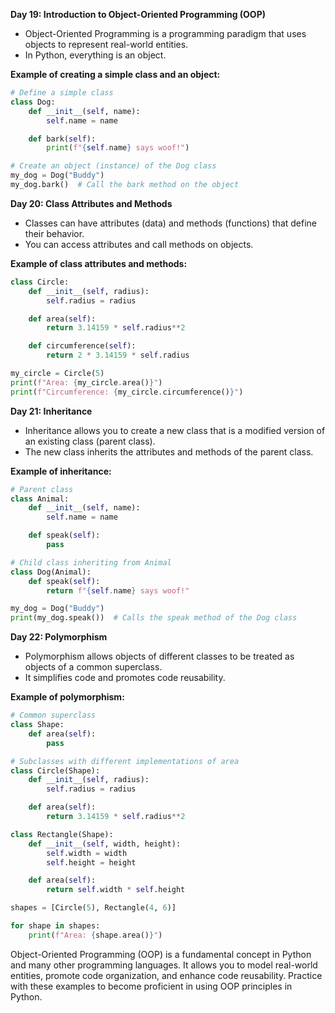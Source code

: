 **Day 19: Introduction to Object-Oriented Programming (OOP)**
- Object-Oriented Programming is a programming paradigm that uses objects to represent real-world entities.
- In Python, everything is an object.

**Example of creating a simple class and an object:**
```python
# Define a simple class
class Dog:
    def __init__(self, name):
        self.name = name

    def bark(self):
        print(f"{self.name} says woof!")

# Create an object (instance) of the Dog class
my_dog = Dog("Buddy")
my_dog.bark()  # Call the bark method on the object
```

**Day 20: Class Attributes and Methods**
- Classes can have attributes (data) and methods (functions) that define their behavior.
- You can access attributes and call methods on objects.

**Example of class attributes and methods:**
```python
class Circle:
    def __init__(self, radius):
        self.radius = radius

    def area(self):
        return 3.14159 * self.radius**2

    def circumference(self):
        return 2 * 3.14159 * self.radius

my_circle = Circle(5)
print(f"Area: {my_circle.area()}")
print(f"Circumference: {my_circle.circumference()}")
```

**Day 21: Inheritance**
- Inheritance allows you to create a new class that is a modified version of an existing class (parent class).
- The new class inherits the attributes and methods of the parent class.

**Example of inheritance:**
```python
# Parent class
class Animal:
    def __init__(self, name):
        self.name = name

    def speak(self):
        pass

# Child class inheriting from Animal
class Dog(Animal):
    def speak(self):
        return f"{self.name} says woof!"

my_dog = Dog("Buddy")
print(my_dog.speak())  # Calls the speak method of the Dog class
```

**Day 22: Polymorphism**
- Polymorphism allows objects of different classes to be treated as objects of a common superclass.
- It simplifies code and promotes code reusability.

**Example of polymorphism:**
```python
# Common superclass
class Shape:
    def area(self):
        pass

# Subclasses with different implementations of area
class Circle(Shape):
    def __init__(self, radius):
        self.radius = radius

    def area(self):
        return 3.14159 * self.radius**2

class Rectangle(Shape):
    def __init__(self, width, height):
        self.width = width
        self.height = height

    def area(self):
        return self.width * self.height

shapes = [Circle(5), Rectangle(4, 6)]

for shape in shapes:
    print(f"Area: {shape.area()}")
```

Object-Oriented Programming (OOP) is a fundamental concept in Python and many other programming languages. It allows you to model real-world entities, promote code organization, and enhance code reusability. Practice with these examples to become proficient in using OOP principles in Python.